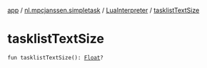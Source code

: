 [app](../../index.md) / [nl.mpcjanssen.simpletask](../index.md) / [LuaInterpreter](index.md) / [tasklistTextSize](.)

# tasklistTextSize

`fun tasklistTextSize(): `[`Float`](https://kotlinlang.org/api/latest/jvm/stdlib/kotlin/-float/index.html)`?`